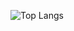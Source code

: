 ![Top Langs](https://github-readme-stats.vercel.app/api/top-langs/?username=wasabi39&layout=compact&hide=jupyter%20notebook&langs_count=6)
